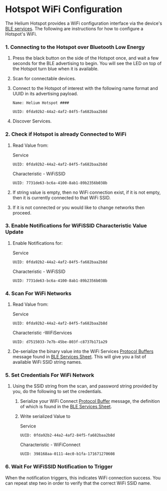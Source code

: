 # Hotspot WiFi Configuration

The Helium Hotspot provides a WiFi configuration interface via the device's[ BLE services](hotspot-ble-services.md). The following are instructions for how to configure a Hotspot's WiFi.

### **1. Connecting to the Hotspot over Bluetooth Low Energy**

1. Press the black button on the side of the Hotspot once, and wait a few seconds for the BLE advertising to begin. You will see the LED on top of the Hotspot turn blue when it is available.
2. Scan for connectable devices.
3. Connect to the Hotspot of interest with the following name format and UUID in its advertising payload.

   `Name: Helium Hotspot ####`

   `UUID: 0fda92b2-44a2-4af2-84f5-fa682baa2b8d`

4. Discover Services.

### **2. Check if Hotspot is already Connected to WiFi**

1. Read Value from:

   Service 

   `UUID: 0fda92b2-44a2-4af2-84f5-fa682baa2b8d`

   Characteristic - WiFiSSID 

   `UUID: 7731de63-bc6a-4100-8ab1-89b2356b038b`

2. If string value is empty, then no WiFi connection exist, if it is not empty, then it is currently connected to that WiFi SSID.
3. If it is not connected or you would like to change networks then proceed.

### **3. Enable Notifications for WiFiSSID Characteristic Value Update**

1. Enable Notifications for: 

   Service

   `UUID: 0fda92b2-44a2-4af2-84f5-fa682baa2b8d`

   Characteristic - WiFiSSID

   `UUID: 7731de63-bc6a-4100-8ab1-89b2356b038b`

### **4. Scan For WiFi Networks**

1. Read Value from:

   Service

   `UUID: 0fda92b2-44a2-4af2-84f5-fa682baa2b8d`

   Characteristic -WiFiServices

   `UUID: d7515033-7e7b-45be-803f-c8737b171a29`

2. De-serialize the binary value into the WiFi Services [Protocol Buffers](https://developers.google.com/protocol-buffers) message found in [BLE Services Sheet](https://developer.helium.com/hotspot/hotspot-ble-services#wifiservices-characteristic). This will give you a list of available WiFi SSID string names.

### **5. Set Credentials For WiFi Network**

1. Using the SSID string from the scan, and password string provided by you, do the following to set the credentials.
   1. Serialize your WiFi Connect [Protocol Buffer](https://developers.google.com/protocol-buffers) message, the definition of which is found in the [BLE Services Sheet](https://developer.helium.com/hotspot/hotspot-ble-services#wificonnect-characteristic).
   2. Write serialized Value to

      Service

      `UUID: 0fda92b2-44a2-4af2-84f5-fa682baa2b8d`

      Characteristic - WiFiConnect

      `UUID: 398168aa-0111-4ec0-b1fa-171671270608`

### **6. Wait For WiFiSSID Notification to Trigger**

When the notification triggers, this indicates WiFi connection success.  You can repeat step two in order to verify that the correct WiFi SSID name. 

